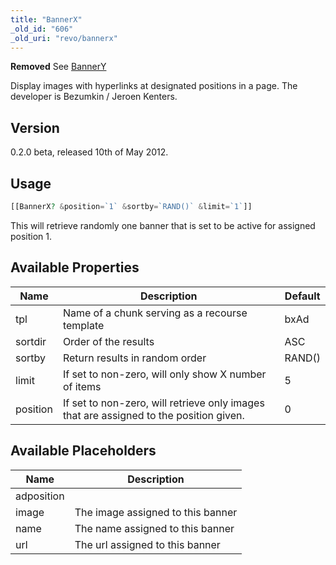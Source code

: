```yaml
---
title: "BannerX"
_old_id: "606"
_old_uri: "revo/bannerx"
---
```


**Removed**
See [BannerY](extras/bannery "BannerY")

Display images with hyperlinks at designated positions in a page. The developer is Bezumkin / Jeroen Kenters.

## Version

0.2.0 beta, released 10th of May 2012.

## Usage

``` php
[[BannerX? &position=`1` &sortby=`RAND()` &limit=`1`]]
```

This will retrieve randomly one banner that is set to be active for assigned position 1.

## Available Properties

| Name     | Description                                                                            | Default |
| -------- | -------------------------------------------------------------------------------------- | ------- |
| tpl      | Name of a chunk serving as a recourse template                                         | bxAd    |
| sortdir  | Order of the results                                                                   | ASC     |
| sortby   | Return results in random order                                                         | RAND()  |
| limit    | If set to non-zero, will only show X number of items                                   | 5       |
| position | If set to non-zero, will retrieve only images that are assigned to the position given. | 0       |

## Available Placeholders

| Name       | Description                       |
| ---------- | --------------------------------- |
| adposition |                                   |
| image      | The image assigned to this banner |
| name       | The name assigned to this banner  |
| url        | The url assigned to this banner   |
